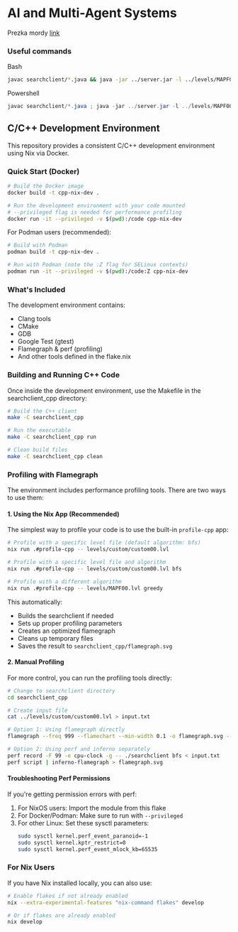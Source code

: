 # AI and Multi-Agent Systems

Prezka mordy
[link](https://docs.google.com/presentation/d/181soPRH8DPw9JhZXqvjlQJYNIl39AJvE0wjCEwSXI_Y/edit?usp=sharing)

### Useful commands

Bash
```bash
javac searchclient/*.java && java -jar ../server.jar -l ../levels/MAPF00.lvl -c "java -Xmx8g searchclient.SearchClient -heur zero -bfs" -g -s 150 -t 180 
```

Powershell
```powershell
javac searchclient/*.java ; java -jar ../server.jar -l ../levels/MAPF00.lvl -c "java -Xmx8g searchclient.SearchClient -heur zero -bfs" -g -s 150 -t 180 
```

## C/C++ Development Environment

This repository provides a consistent C/C++ development environment using Nix via Docker.

### Quick Start (Docker)

```bash
# Build the Docker image
docker build -t cpp-nix-dev .

# Run the development environment with your code mounted
# --privileged flag is needed for performance profiling
docker run -it --privileged -v $(pwd):/code cpp-nix-dev
```

For Podman users (recommended):
```bash
# Build with Podman
podman build -t cpp-nix-dev .

# Run with Podman (note the :Z flag for SELinux contexts)
podman run -it --privileged -v $(pwd):/code:Z cpp-nix-dev
```

### What's Included

The development environment contains:
- Clang tools
- CMake
- GDB
- Google Test (gtest)
- Flamegraph & perf (profiling)
- And other tools defined in the flake.nix

### Building and Running C++ Code

Once inside the development environment, use the Makefile in the searchclient_cpp directory:

```bash
# Build the C++ client
make -C searchclient_cpp

# Run the executable
make -C searchclient_cpp run

# Clean build files
make -C searchclient_cpp clean
```

### Profiling with Flamegraph

The environment includes performance profiling tools. There are two ways to use them:

#### 1. Using the Nix App (Recommended)

The simplest way to profile your code is to use the built-in `profile-cpp` app:

```bash
# Profile with a specific level file (default algorithm: bfs)
nix run .#profile-cpp -- levels/custom/custom00.lvl

# Profile with a specific level file and algorithm
nix run .#profile-cpp -- levels/custom/custom00.lvl bfs

# Profile with a different algorithm
nix run .#profile-cpp -- levels/MAPF00.lvl greedy
```

This automatically:
- Builds the searchclient if needed
- Sets up proper profiling parameters
- Creates an optimized flamegraph
- Cleans up temporary files
- Saves the result to `searchclient_cpp/flamegraph.svg`

#### 2. Manual Profiling

For more control, you can run the profiling tools directly:

```bash
# Change to searchclient directory
cd searchclient_cpp

# Create input file
cat ../levels/custom/custom00.lvl > input.txt

# Option 1: Using flamegraph directly
flamegraph --freq 999 --flamechart --min-width 0.1 -o flamegraph.svg -- ./searchclient bfs < input.txt

# Option 2: Using perf and inferno separately
perf record -F 99 -e cpu-clock -g -- ./searchclient bfs < input.txt
perf script | inferno-flamegraph > flamegraph.svg
```

#### Troubleshooting Perf Permissions

If you're getting permission errors with perf:

1. For NixOS users: Import the module from this flake
2. For Docker/Podman: Make sure to run with `--privileged`
3. For other Linux: Set these sysctl parameters:
   ```bash
   sudo sysctl kernel.perf_event_paranoid=-1
   sudo sysctl kernel.kptr_restrict=0
   sudo sysctl kernel.perf_event_mlock_kb=65535
   ```

### For Nix Users

If you have Nix installed locally, you can also use:

```bash
# Enable flakes if not already enabled
nix --extra-experimental-features "nix-command flakes" develop

# Or if flakes are already enabled
nix develop
```